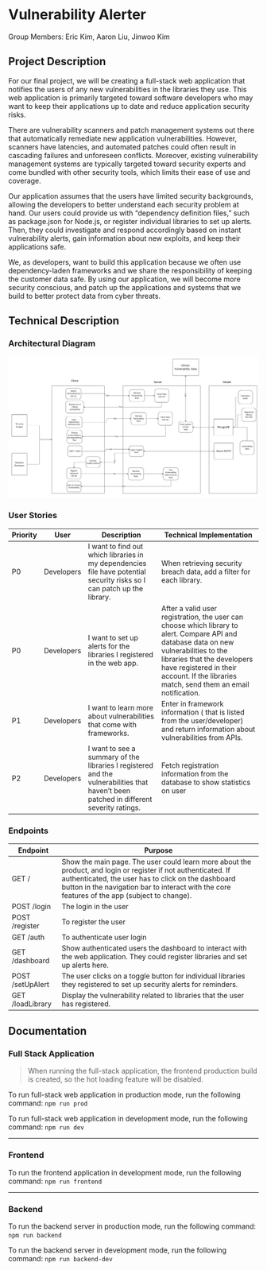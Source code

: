 # Vulnerability Alerter

Group Members: Eric Kim, Aaron Liu, Jinwoo Kim

## Project Description
For our final project, we will be creating a full-stack web application that notifies the users of any new vulnerabilities in the libraries they use. This web application is primarily targeted toward software developers who may want to keep their applications up to date and reduce application security risks. 

There are vulnerability scanners and patch management systems out there that automatically remediate new application vulnerabilities. However, scanners have latencies, and automated patches could often result in cascading failures and unforeseen conflicts. Moreover, existing vulnerability management systems are typically targeted toward security experts and come bundled with other security tools, which limits their ease of use and coverage. 

Our application assumes that the users have limited security backgrounds, allowing the developers to better understand each security problem at hand. Our users could provide us with “dependency definition files,” such as package.json for Node.js, or register individual libraries to set up alerts. Then, they could investigate and respond accordingly based on instant vulnerability alerts, gain information about new exploits, and keep their applications safe. 

We, as developers, want to build this application because we often use dependency-laden frameworks and we share the responsibility of keeping the customer data safe. By using our application, we will become more security conscious, and patch up the applications and systems that we build to better protect data from cyber threats.

## Technical Description

### Architectural Diagram
<p align="center">
  <img src="./assets/Architecture_Diagram_Frame.jpg" />
</p>

### User Stories
| Priority | User       | Description                                                                                                                            | Technical Implementation                                                                                                                                                                                                                                              |
|----------|------------|----------------------------------------------------------------------------------------------------------------------------------------|-----------------------------------------------------------------------------------------------------------------------------------------------------------------------------------------------------------------------------------------------------------------------|
| P0       | Developers | I want to find out which libraries in my dependencies file have potential security risks so I can patch up the library.                | When retrieving security breach data, add a filter for each library.                                                                                                                                                                                                  |
| P0       | Developers | I want to set up alerts for the libraries I registered in the web app.                                                                 | After a valid user registration, the user can choose which library to alert.   Compare API and database data on new vulnerabilities to the libraries that the developers have registered in their account.   If the libraries match, send them an email notification. |
| P1       | Developers | I want to learn more about vulnerabilities that come with frameworks.                                                                  | Enter in framework information ( that is listed from the user/developer) and return information about vulnerabilities from APIs.                                                                                                                                      |
| P2       | Developers | I want to see a summary of the libraries I registered and the vulnerabilities that haven’t been patched in different severity ratings. | Fetch registration information from the database to show statistics on user                                                                                                                                                                                           |

### Endpoints
| Endpoint         | Purpose                                                                                                                                                                                                                                                               |
|------------------|-----------------------------------------------------------------------------------------------------------------------------------------------------------------------------------------------------------------------------------------------------------------------|
| GET /            | Show the main page. The user could learn more about the product, and login or register if not authenticated. If authenticated, the user has to click on the dashboard button in the navigation bar to interact with the core features of the app (subject to change). |
| POST /login      | The login in the user                                                                                                                                                                                                                                                 |
| POST /register   | To register the user                                                                                                                                                                                                                                                  |
| GET /auth        | To authenticate user login                                                                                                                                                                                                                                            |
| GET /dashboard   | Show authenticated users the dashboard to interact with the web application. They could register libraries and set up alerts here.                                                                                                                                    |
| POST /setUpAlert | The user clicks on a toggle button for individual libraries they registered to set up security alerts for reminders.                                                                                                                                                  |
| GET /loadLibrary | Display the vulnerability related to libraries that the user has registered.                                                                                                                                                                                          |

## Documentation

### Full Stack Application
> When running the full-stack application, the frontend production build is created, so the hot loading feature will be disabled.

To run full-stack web application in production mode, run the following command: `npm run prod`

To run full-stack web application in development mode, run the following command: `npm run dev`

- - - 
### Frontend
To run the frontend application in development mode, run the following command: `npm run frontend`

- - - 
### Backend
To run the backend server in production mode, run the following command: `npm run backend`

To run the backend server in development mode, run the following command: `npm run backend-dev`
